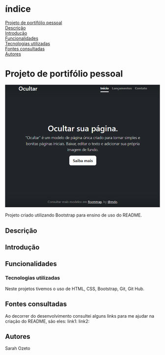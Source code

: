# índice
[Projeto de portifólio pessoal](#projeto-de-portif%C3%B3lio-pessoal)  
[Descrição](#descri%C3%A7%C3%A3o)  
[Introdução](#introdu%C3%A7%C3%A3o)  
[Funcionalidades](#funcionalidades)  
[Tecnologias utilizadas](#tecnologias-utilizadas)  
[Fontes consultadas](#fontes-consultadas)  
[Autores](#autores)  

# Projeto de portifólio pessoal

![Imagem da página inicial](img/capa.png)

Projeto criado utilizando Bootstrap para ensino de uso do README.

## Descrição



## Introdução

## Funcionalidades

### Tecnologias utilizadas

Neste projetos tivemos o uso de HTML, CSS, Bootstrap, Git, Git Hub.

## Fontes consultadas

Ao decorrer do desenvolvimento consultei alguns links para me ajudar na criação do README, são eles:
link1:
link2:

## Autores

Sarah Ozeto